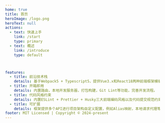```yaml
---
home: true
title: 首页
heroImage: /logo.png
heroText: null
actions:
  - text: 快速上手
    link: /start
    type: primary
  - text: 概述
    link: /introduce
    type: default



features:
  - title: 前沿技术栈
    details: 基于Webpack5 + Typescript5，提供Vue3.x和React18两种前端框架模板选择。
  - title: 开箱即用
    details: 内置路由，本地开发服务器，打包构建，Git Lint等功能，完善开发流程。
  - title: 代码风格约束
    details: 内置ESLint + Prettier + Husky三大前端编码风格以及代码提交规范约束插件，保证代码风格统一以及 Git 提交规范。
  - title: 可扩展
    details: 框架提供多个API进行项目架构自定义配置，例如Alias映射，本地请求代理等。
footer: MIT Licensed | Copyright © 2024-present
---
```


